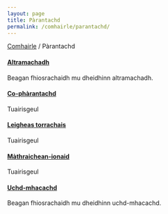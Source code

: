 ```yaml
---
layout: page
title: Pàrantachd
permalink: /comhairle/parantachd/
---
```


[Comhairle]({{site.baseurl}}/comhairle/) / Pàrantachd

#### [Altramachadh]({{site.baseurl}}/comhairle/altramachadh/)

Beagan fhiosrachaidh mu dheidhinn altramachadh.

#### [Co-phàrantachd]({{site.baseurl}}/comhairle/co-pharantachd/)

Tuairisgeul

#### [Leigheas torrachais]({{site.baseurl}}/comhairle/leigheas-torrachais/)

Tuairisgeul  

#### [Màthraichean-ionaid]({{site.baseurl}}/comhairle/mathraichean-ionaid/)

Tuairisgeul  

#### [Uchd-mhacachd]({{site.baseurl}}/comhairle/uchd-mhacachd/)

Beagan fhiosrachaidh mu dheidhinn uchd-mhacachd.
